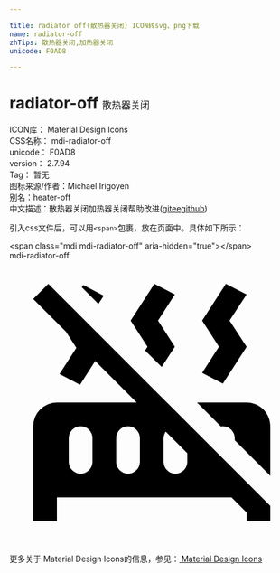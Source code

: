 ```yaml
---

title: radiator off(散热器关闭) ICON转svg、png下载
name: radiator-off
zhTips: 散热器关闭,加热器关闭
unicode: F0AD8

---
```


# radiator-off  <small style="font-size: 60%;font-weight: 100">散热器关闭</small>


<div class="detail-page">
<p>
<span>
ICON库：
<span class="badge-secondary badge">Material Design Icons</span> 
</span>
<br/>
<span>
CSS名称：
<span class="badge-secondary badge">mdi-radiator-off</span> 
</span>
<br/>
<span>
unicode：
<span class="badge-secondary badge">F0AD8</span> 
</span>
<br/>
<span>
version：
<span class="badge-secondary badge">2.7.94</span> 
</span>
<br/>
<span>Tag：
<span class="badge-light badge">暂无</span>
</span>
<br/>
<span>图标来源/作者：<span class="badge-light badge">Michael Irigoyen</span></span> 
<br/>
<span>别名：<span class="badge-light badge">heater-off</span></span><br/><span class="zh-detail">中文描述：<span class="badge-primary badge">散热器关闭</span><span class="badge-primary badge">加热器关闭</span><span class="help-link"><span>帮助改进</span>(<a href="https://gitee.com/liuwave/icon-helper/edit/master/json/material/radiator-off.json" target="_blank" rel="noopener noreferrer">gitee</a><a href="https://github.com/liuwave/icon-helper/edit/master/json/material/radiator-off.json" target="_blank" rel="noopener noreferrer">github</a></span>)</span><br/>
</p>
</div>
<div class="alert alert-dark">
  <i class="mdi mdi-radiator-off mdi-48px"></i>
  <i class="mdi mdi-radiator-off mdi-36px"></i>
  <i class="mdi mdi-radiator-off mdi-24px"></i>
  <i class="mdi mdi-radiator-off mdi-18px"></i>
</div>
<div>
  <p>引入css文件后，可以用<code>&lt;span&gt;</code>包裹，放在页面中。具体如下所示：    
  </p>
  <div class="alert alert-primary" style="font-size: 14px">
    &lt;span class="mdi mdi-radiator-off" aria-hidden="true"&gt;&lt;/span&gt;
    <copy-btn content='<span class="mdi mdi-radiator-off" aria-hidden="true"></span>'></copy-btn>
  </div>
  <div class="alert alert-secondary">
    <i class="mdi mdi-radiator-off"
    style="font-size: 24px"
    aria-hidden="true"></i> mdi-radiator-off
    <copy-btn content="mdi-radiator-off" btn-title="复制图标名称"></copy-btn>
  </div>
</div>
<div id="svg" class="svg-wrap">
<svg xmlns="http://www.w3.org/2000/svg" viewBox="0 0 24 24"><path d="M3.28,2L2,3.27L4.77,6.04L5.64,7.39L4.22,9.6L5.95,10.5L7.23,8.5L10.73,12H4A2,2 0 0,0 2,14V22H4V20H18.73L20,21.27V22H22V20.73L22,20.72V20.72L3.28,2M7,17A1,1 0 0,1 6,18A1,1 0 0,1 5,17V15A1,1 0 0,1 6,14A1,1 0 0,1 7,15V17M11,17A1,1 0 0,1 10,18A1,1 0 0,1 9,17V15A1,1 0 0,1 10,14A1,1 0 0,1 11,15V17M15,17A1,1 0 0,1 14,18A1,1 0 0,1 13,17V15C13,14.79 13.08,14.61 13.18,14.45L15,16.27V17M16.25,9.5L17.67,7.3L16.25,5.1L18.25,2L20,2.89L18.56,5.1L20,7.3V7.31L18,10.4L16.25,9.5M22,14V18.18L19,15.18V15A1,1 0 0,0 18,14C17.95,14 17.9,14 17.85,14.03L15.82,12H20C21.11,12 22,12.9 22,14M11.64,7.3L10.22,5.1L12.22,2L13.95,2.89L12.53,5.1L13.95,7.3L13.94,7.31L12.84,9L11.44,7.62L11.64,7.3M7.5,3.69L6.1,2.28L6.22,2.09L7.95,3L7.5,3.69Z" /></svg>
</div>
<detail full-name='mdi-radiator-off'></detail>
    
<div><p>更多关于 Material Design Icons的信息，参见：<a target="_blank" href="https://iconhelper.cn/material.html"> Material Design Icons</a>
</p></div>
